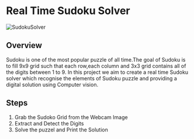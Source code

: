 # Real Time Sudoku Solver

![SudokuSolver](https://user-images.githubusercontent.com/55227184/82762589-7f970580-9e1f-11ea-9d46-5b813db815a0.gif)

## Overview
Sudoku is one of the most popular puzzle of all time.The goal of Sudoku is to fill 9x9 grid such that each row,each column and 3x3 grid contains all of the digits between 1 to 9. In this project we aim to create a real time Sudoku solver which recognise the elements of Sudoku puzzle and providing a digital solution using Computer vision. 

## Steps
1. Grab the Sudoko Grid from the Webcam Image
2. Extract and Detect the Digits
2. Solve the puzzel and Print the Solution
